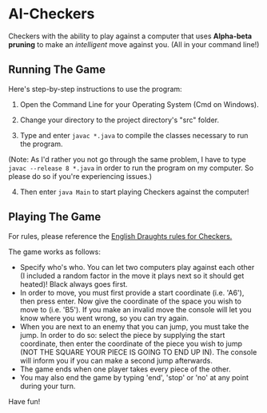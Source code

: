 # AI-Checkers
Checkers with the ability to play against a computer that uses **Alpha-beta pruning** to make an _intelligent_ move against you. (All in your command line!)


## Running The Game
Here's step-by-step instructions to use the program:
1. Open the Command Line for your Operating System (Cmd on Windows).

2. Change your directory to the project directory's "src" folder.

3. Type and enter `javac *.java` to compile the classes necessary to run the program.
 
(Note: As I'd rather you not go through the same problem, I have to type `javac --release 8 *.java` in order to run the program on my computer. So please do so if you're experiencing issues.)


4. Then enter `java Main` to start playing Checkers against the computer!

## Playing The Game
For rules, please reference the [English Draughts rules for Checkers.](https://en.wikipedia.org/wiki/English_draughts)

The game works as follows:

- Specify who's who. You can let two computers play against each other (I included a random factor in the move it plays next so it should get heated)! Black always goes first.
- In order to move, you must first provide a start coordinate (i.e. 'A6'), then press enter. Now give the coordinate of the space you wish to move to (i.e. 'B5'). If you make an invalid move the console will let you know where you went wrong, so you can try again.
- When you are next to an enemy that you can jump, you must take the jump. In order to do so: select the piece by supplying the start coordinate, then enter the coordinate of the piece you wish to jump (NOT THE SQUARE YOUR PIECE IS GOING TO END UP IN). The console will inform you if you can make a second jump afterwards.
- The game ends when one player takes every piece of the other.
- You may also end the game by typing 'end', 'stop' or 'no' at any point during your turn.

Have fun!
